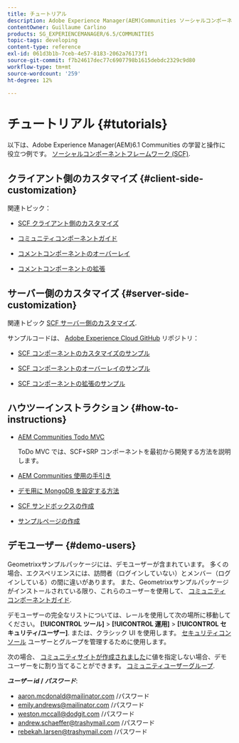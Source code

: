 ```yaml
---
title: チュートリアル
description: Adobe Experience Manager(AEM)Communities ソーシャルコンポーネントフレームワーク (SCF) の学習と操作に役立つ例
contentOwner: Guillaume Carlino
products: SG_EXPERIENCEMANAGER/6.5/COMMUNITIES
topic-tags: developing
content-type: reference
exl-id: 061d3b1b-7ceb-4e57-8183-2062a76173f1
source-git-commit: f7b24617dec77c6907798b1615debdc2329c9d80
workflow-type: tm+mt
source-wordcount: '259'
ht-degree: 12%

---
```


# チュートリアル {#tutorials}

以下は、Adobe Experience Manager(AEM)6.1 Communities の学習と操作に役立つ例です。 [ソーシャルコンポーネントフレームワーク (SCF)](scf.md).

## クライアント側のカスタマイズ {#client-side-customization}

関連トピック：

* [SCF クライアント側のカスタマイズ](client-customize.md)

* [コミュニティコンポーネントガイド](components-guide.md)

* [コメントコンポーネントのオーバーレイ](overlay-comments.md)

* [コメントコンポーネントの拡張](extend-comments.md)

## サーバー側のカスタマイズ {#server-side-customization}

関連トピック [SCF サーバー側のカスタマイズ](server-customize.md).

サンプルコードは、 [Adobe Experience Cloud GitHub](https://github.com/Adobe-Marketing-Cloud) リポジトリ：

* [SCF コンポーネントのカスタマイズのサンプル](https://github.com/Adobe-Marketing-Cloud/aem-scf-sample-components-customize)

* [SCF コンポーネントのオーバーレイのサンプル](https://github.com/Adobe-Marketing-Cloud/aem-scf-sample-components-overlay)

* [SCF コンポーネントの拡張のサンプル](https://github.com/Adobe-Marketing-Cloud/aem-scf-sample-components-extension)

## ハウツーインストラクション {#how-to-instructions}

* [AEM Communities Todo MVC](https://github.com/Adobe-Marketing-Cloud/aem-communities-todomvc-sample)

  ToDo MVC では、SCF+SRP コンポーネントを最初から開発する方法を説明します。

* [AEM Communities 使用の手引き](getting-started.md)

* [デモ用に MongoDB を設定する方法](demo-mongo.md)

* [SCF サンドボックスの作成](an-scf-sandbox.md)

* [サンプルページの作成](create-sample-page.md)

## デモユーザー {#demo-users}

Geometrixxサンプルパッケージには、デモユーザーが含まれています。 多くの場合、エクスペリエンスには、訪問者（ログインしていない）とメンバー（ログインしている）の間に違いがあります。 また、Geometrixxサンプルパッケージがインストールされている限り、これらのユーザーを使用して、 [コミュニティコンポーネントガイド](components-guide.md).

デモユーザーの完全なリストについては、レールを使用して次の場所に移動してください。 **[!UICONTROL ツール]** > **[!UICONTROL 運用]** > **[!UICONTROL セキュリティ/ユーザー]**. または、クラシック UI を使用します。 [セキュリティコンソール](http://localhost:4502/useradmin) ユーザーとグループを管理するために使用します。

次の場合、 [コミュニティサイトが作成されました](getting-started.md)に値を指定しない場合、デモユーザーをに割り当てることができます。 [コミュニティユーザーグループ](users.md).

***ユーザー id* / *パスワード***:

* aaron.mcdonald@mailinator.com /パスワード
* emily.andrews@mailinator.com /パスワード
* weston.mccall@dodgit.com /パスワード
* andrew.schaeffer@trashymail.com /パスワード
* rebekah.larsen@trashymail.com /パスワード
